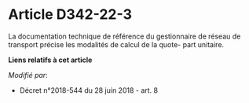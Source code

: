 # Article D342-22-3

La documentation technique de référence du gestionnaire de réseau de transport précise les modalités de calcul de la quote-
part unitaire.

**Liens relatifs à cet article**

_Modifié par_:

  - Décret n°2018-544 du 28 juin 2018 - art. 8
